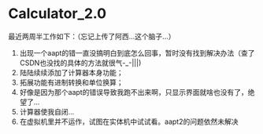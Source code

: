 # Calculator_2.0
最近两周半工作如下：（忘记上传了阿西...这个脑子...）
1. 出现一个aapt的错一直没搞明白到底怎么回事，暂时没有找到解决办法（查了CSDN也没找的具体的方法就很气-_-|||)
2. 陆陆续续添加了计算器本身功能；
3. 拓展功能有进制转换和单位换算；
4. 好像是因为那个aapt的错误导致我跑不出来啊，只显示界面就啥也没有了，绝望了...
5. 计算器使我自闭...
6. 在虚拟机里并不运作，试图在实体机中试试看。aapt2的问题依然未解决
